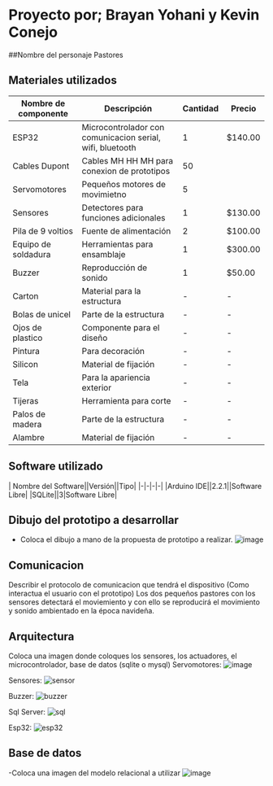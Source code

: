 # Proyecto por; Brayan Yohani y Kevin Conejo
##Nombre del personaje
Pastores

## Materiales utilizados
|Nombre de componente|Descripción|Cantidad|Precio|
|-|-|-|-|
| ESP32| Microcontrolador con comunicacion serial, wifi, bluetooth|1|$140.00|
| Cables Dupont|Cables MH HH MH para conexion de prototipos |50||$60.00|
| Servomotores|Pequeños motores de movimietno |5||$280.00|
| Sensores | Detectores para funciones adicionales | 1 | $130.00 |
| Pila de 9 voltios | Fuente de alimentación | 2 | $100.00 |
| Equipo de soldadura | Herramientas para ensamblaje | 1 | $300.00 |
| Buzzer | Reproducción de sonido | 1 | $50.00 |
| Carton | Material para la estructura | - | - |
| Bolas de unicel | Parte de la estructura | - | - |
| Ojos de plastico | Componente para el diseño | - | - |
| Pintura | Para decoración | - | - |
| Silicon | Material de fijación | - | - |
| Tela | Para la apariencia exterior | - | - |
| Tijeras | Herramienta para corte | - | - |
| Palos de madera | Parte de la estructura | - | - |
| Alambre | Material de fijación | - | - |



## Software utilizado
| Nombre del Software||Versión||Tipo|
|-|-|-|-|
|Arduino IDE||2.2.1||Software Libre|
|SQLite||3|Software Libre|

## Dibujo del prototipo a desarrollar
- Coloca el dibujo a mano de la propuesta de prototipo a realizar.
![image](https://github.com/BrayanYNm67/Pastores/assets/135056237/cc2648e9-fed4-4cab-a2db-0dc9790d5968)


## Comunicacion
Describir el protocolo de comunicacion que tendrá el dispositivo (Como interactua el usuario con el prototipo)
Los dos pequeños pastores con los sensores detectará el moviemiento y con ello se reproducirá el movimiento y sonido ambientado en la época navideña.

## Arquitectura
Coloca una imagen donde coloques los sensores, los actuadores, el microcontrolador, base de datos (sqlite o mysql)
Servomotores:
![image](https://github.com/BrayanYNm67/Pastores/assets/135056237/04cd34b3-0451-4ba4-a0d0-9631f77eae1c)

Sensores:
![sensor](https://github.com/BrayanYNm67/Pastores/assets/135056237/2f142224-d704-4651-956d-64968da20c6d)

Buzzer:
![buzzer](https://github.com/BrayanYNm67/Pastores/assets/135056237/4b4abf05-0a47-4b8a-af2a-c69bc343699f)

Sql Server:
![sql](https://github.com/BrayanYNm67/Pastores/assets/135056237/81558d0e-a199-44a6-9d4e-68e1e7c3c1b5)

Esp32:
![esp32](https://github.com/BrayanYNm67/Pastores/assets/135056237/af8f2fb3-bd03-4524-ae51-9fa212f85e63)

## Base de datos
-Coloca una imagen del modelo relacional a utilizar
![image](https://github.com/BrayanYNm67/Pastores/assets/135056237/f09cdd27-516c-42d5-b110-1c016aa85296)

